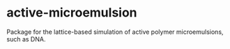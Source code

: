 # active-microemulsion
Package for the lattice-based simulation of active polymer microemulsions, such as DNA.
